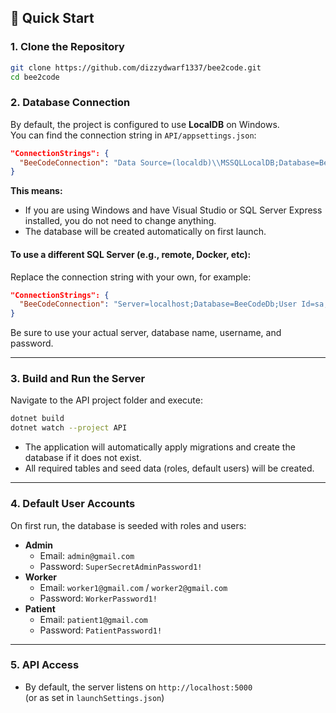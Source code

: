 
## 🚀 Quick Start

### 1. Clone the Repository

```sh
git clone https://github.com/dizzydwarf1337/bee2code.git
cd bee2code
```

### 2. Database Connection

By default, the project is configured to use **LocalDB** on Windows.  
You can find the connection string in `API/appsettings.json`:

```json
"ConnectionStrings": {
  "BeeCodeConnection": "Data Source=(localdb)\\MSSQLLocalDB;Database=BeeCode;Integrated Security=True;TrustServerCertificate=True;"
}
```
**This means:**  
- If you are using Windows and have Visual Studio or SQL Server Express installed, you do not need to change anything.
- The database will be created automatically on first launch.

#### **To use a different SQL Server (e.g., remote, Docker, etc):**
Replace the connection string with your own, for example:
```json
"ConnectionStrings": {
  "BeeCodeConnection": "Server=localhost;Database=BeeCodeDb;User Id=sa;Password=yourStrong(!)Password;"
}
```
Be sure to use your actual server, database name, username, and password.

---

### 3. Build and Run the Server

Navigate to the API project folder and execute:

```sh
dotnet build
dotnet watch --project API
```

- The application will automatically apply migrations and create the database if it does not exist.
- All required tables and seed data (roles, default users) will be created.

---

### 4. Default User Accounts

On first run, the database is seeded with roles and users:

- **Admin**
  - Email: `admin@gmail.com`
  - Password: `SuperSecretAdminPassword1!`
- **Worker**
  - Email: `worker1@gmail.com` / `worker2@gmail.com`
  - Password: `WorkerPassword1!`
- **Patient**
  - Email: `patient1@gmail.com`
  - Password: `PatientPassword1!`

---

### 5. API Access

- By default, the server listens on `http://localhost:5000`  
  (or as set in `launchSettings.json`)
